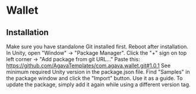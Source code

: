 # Wallet

## Installation

Make sure you have standalone Git installed first. Reboot after installation.
In Unity, open "Window" -> "Package Manager".
Click the "+" sign on top left corner -> "Add package from git URL..."
Paste this: https://github.com/AgavaTemplates/com.agava.wallet.git#1.0.1
See minimum required Unity version in the package.json file.
Find "Samples" in the package window and click the "Import" button. Use it as a guide.
To update the package, simply add it again while using a different version tag.
